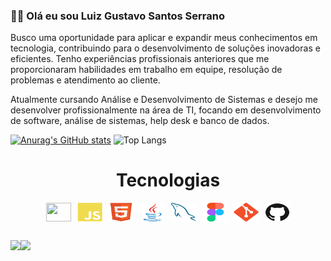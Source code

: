 
### 👨‍💻 Olá eu sou Luiz Gustavo Santos Serrano

Busco uma oportunidade para aplicar e expandir meus conhecimentos em tecnologia, contribuindo para o desenvolvimento de soluções inovadoras e eficientes.
Tenho experiências profissionais anteriores que me proporcionaram habilidades em trabalho em equipe, resolução de problemas e atendimento ao cliente.

Atualmente cursando Análise e Desenvolvimento de Sistemas e desejo me desenvolver profissionalmente na área de TI, focando em desenvolvimento de software, análise de sistemas, help desk e banco de dados.

[![Anurag's GitHub stats](https://github-readme-stats.vercel.app/api?username=gustavodevv&show_icons=true&theme=great-gatsby)](https://github.com/gustavodevv/github-readme-stats)
![Top Langs](https://github-readme-stats.vercel.app/api/top-langs/?username=gustavodevv&theme=great-gatsby&layout=compact)


##

<div align=center>
  <h1>Tecnologias</h1>
  <div style="display: flex; justify-content: center; gap: 10px; align-items: center;">
    <img src="https://cdn.jsdelivr.net/gh/devicons/devicon/icons/css3/css3-original.svg" style="width: 40px; height: 30px;">
    <img src="https://raw.githubusercontent.com/devicons/devicon/master/icons/javascript/javascript-plain.svg" style="width: 40px; height: 30px;">
    <img src="https://raw.githubusercontent.com/devicons/devicon/master/icons/html5/html5-original.svg" style="width: 40px; height: 30px;">
    <img src="https://raw.githubusercontent.com/devicons/devicon/master/icons/java/java-original.svg" style="width: 40px; height: 30px;">
    <img src="https://raw.githubusercontent.com/devicons/devicon/master/icons/mysql/mysql-original.svg" style="width: 40px; height: 30px;">
    <img src="https://raw.githubusercontent.com/devicons/devicon/master/icons/figma/figma-original.svg" style="width: 40px; height: 30px;">
    <img src="https://raw.githubusercontent.com/devicons/devicon/master/icons/git/git-original.svg" style="width: 40px; height: 30px;">
    <img src="https://raw.githubusercontent.com/devicons/devicon/master/icons/github/github-original.svg" style="width: 40px; height: 30px;">
  </div>
</div>

##

<div id="container2" style="display: flex;">
  <a href = "mailto:luiz.gsserrano@gmail.com"><img src="https://img.shields.io/badge/-Gmail-%23333?style=for-the-badge&logo=gmail&logoColor=white" target="_blank"></a>
  <a href="https://www.linkedin.com/in/gustavo-santos-29a971311/" target="_blank"><img src="https://img.shields.io/badge/-LinkedIn-%230077B5?style=for-the-badge&logo=linkedin&logoColor=white" target="_blank"></a>
</div>
